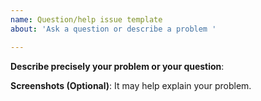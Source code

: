 ```yaml
---
name: Question/help issue template
about: 'Ask a question or describe a problem '

---
```


<!-- This form is for question/help only.

+ If you want to report a bug, please use this form: 

https://github.com/IllIlIlIlI/h/issues/new?template=bug.md


+ If you want to request a feature or suggest an idea, please use this form: 

https://github.com/IllIlIlIlI/h/issues/new?template=feature.md

-->


**Describe precisely your problem or your question**:
<br>

**Screenshots (Optional)**: 
It may help explain your problem.
